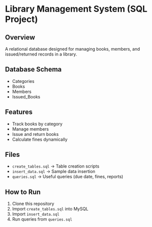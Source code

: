 # Library Management System (SQL Project)

## Overview
A relational database designed for managing books, members, and issued/returned records in a library.

## Database Schema
- Categories
- Books
- Members
- Issued_Books

## Features
- Track books by category
- Manage members
- Issue and return books
- Calculate fines dynamically

## Files
- `create_tables.sql` → Table creation scripts
- `insert_data.sql` → Sample data insertion
- `queries.sql` → Useful queries (due date, fines, reports)

## How to Run
1. Clone this repository
2. Import `create_tables.sql` into MySQL
3. Import `insert_data.sql`
4. Run queries from `queries.sql`


